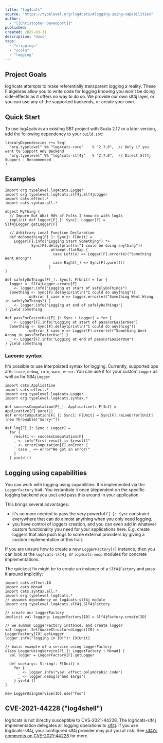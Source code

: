 ```yaml
---
title: "log4cats"
source: "https://typelevel.org/log4cats/#logging-using-capabilities"
author:
  - "[[Christopher Davenport]]"
published:
created: 2025-03-31
description: "docs"
tags:
  - "clippings"
  - "scala"
  - "logging"
---
```

## Project Goals

log4cats attempts to make referentially transparent logging a reality. These F algebras allow you to write code for logging knowing you won't be doing side-effects as it offers no way to do so. We provide our own slf4j layer, or you can use any of the supported backends, or create your own.

## Quick Start

To use log4cats in an existing SBT project with Scala 2.12 or a later version, add the following dependency to your `build.sbt`:

```
libraryDependencies ++= Seq(
  "org.typelevel" %% "log4cats-core"    % "2.7.0",  // Only if you want to Support Any Backend
  "org.typelevel" %% "log4cats-slf4j"   % "2.7.0",  // Direct Slf4j Support - Recommended
)
```

## Examples

```
import org.typelevel.log4cats.Logger
import org.typelevel.log4cats.slf4j.Slf4jLogger
import cats.effect.*
import cats.syntax.all.*  

object MyThing {
  // Impure But What 90% of Folks I know do with log4s
  implicit def logger[F[_]: Sync]: Logger[F] = Slf4jLogger.getLogger[F]

  // Arbitrary Local Function Declaration
  def doSomething[F[_]: Sync]: F[Unit] =
    Logger[F].info("Logging Start Something") *>
            Sync[F].delay(println("I could be doing anything"))
                    .attempt.flatMap {
                      case Left(e) => Logger[F].error(e)("Something Went Wrong")
                      case Right(_) => Sync[F].pure(())
                    }
}

def safelyDoThings[F[_]: Sync]: F[Unit] = for {
  logger <- Slf4jLogger.create[F]
  _ <- logger.info("Logging at start of safelyDoThings")
  something <- Sync[F].delay(println("I could do anything"))
          .onError { case e => logger.error(e)("Something Went Wrong in safelyDoThings") }
  _ <- logger.info("Logging at end of safelyDoThings")
} yield something

def passForEasierUse[F[_]: Sync : Logger] = for {
  _ <- Logger[F].info("Logging at start of passForEasierUse")
  something <- Sync[F].delay(println("I could do anything"))
          .onError { case e => Logger[F].error(e)("Something Went Wrong in passForEasierUse") }
  _ <- Logger[F].info("Logging at end of passForEasierUse")
} yield something
```

### Laconic syntax

It's possible to use interpolated syntax for logging. Currently, supported ops are: `trace`, `debug`, `info`, `warn`, `error`. You can use it for your custom `Logger` as well as for Slf4j `Logger`.

```
import cats.Applicative
import cats.effect.*
import org.typelevel.log4cats.Logger
import org.typelevel.log4cats.syntax.*

def successComputation[F[_]: Applicative]: F[Int] = Applicative[F].pure(1)
def errorComputation[F[_]: Sync]: F[Unit] = Sync[F].raiseError[Unit](new Throwable("Sorry!"))

def log[F[_]: Sync : Logger] =
  for {
    result1 <- successComputation[F]
    _ <- info"First result is $result1"
    _ <- errorComputation[F].onError {
      case _ => error"We got an error!"
    }
  } yield ()
```

## Logging using capabilities

You can work with logging using capabilities. It's implemented via the `LoggerFactory` trait. You instantiate it once (dependent on the specific logging backend you use) and pass this around in your application.

This brings several advantages:

- it's no more needed to pass the very powerful `F[_]: Sync` constraint everywhere that can do almost anything when you only need logging.
- you have control of loggers creation, and you can even add in whatever custom functionality you need for your applications here. E.g. create loggers that also push logs to some external providers by giving a custom implementation of this trait.

If you are unsure how to create a new `LoggerFactory[F]` instance, then you can look at the `log4cats-slf4j`, or `log4cats-noop` modules for concrete implementations.

The quickest fix might be to create an instance of a `Slf4jFactory` and pass it around implicitly:

```
import cats.effect.IO
import cats.Monad
import cats.syntax.all.*
import org.typelevel.log4cats.*
// assumes dependency on log4cats-slf4j module
import org.typelevel.log4cats.slf4j.Slf4jFactory

// create our LoggerFactory
implicit val logging: LoggerFactory[IO] = Slf4jFactory.create[IO]

// we summon LoggerFactory instance, and create logger
val logger: SelfAwareStructuredLogger[IO] = LoggerFactory[IO].getLogger
logger.info("logging in IO!"): IO[Unit]

// basic example of a service using LoggerFactory
class LoggerUsingService[F[_]: LoggerFactory : Monad] {
  val logger = LoggerFactory[F].getLogger

  def use(args: String): F[Unit] =
    for {
      _ <- logger.info("yay! effect polymorphic code")
      _ <- logger.debug(s"and $args")
    } yield ()
}

new LoggerUsingService[IO].use("foo")
```

## CVE-2021-44228 ("log4shell")

log4cats is not directly susceptible to CVS-2021-44228. The log4cats-slf4j implementation delegates all logging operations to [slf4j](https://www.slf4j.org/). if you use log4cats-slf4j, your configured slf4j provider may put you at risk. See [slf4j's comments on CVE-2021-44228](https://www.slf4j.org/log4shell.html) for more.